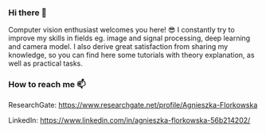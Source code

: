 ### Hi there 👋

Computer vision enthusiast welcomes you here! 😎 I constantly try to improve my skills in fields eg. image and signal processing, deep learning and camera model.
I also derive great satisfaction from sharing my knowledge, so you can find here some tutorials with theory explanation, as well as practical tasks. 

### How to reach me 📫
ResearchGate: https://www.researchgate.net/profile/Agnieszka-Florkowska

LinkedIn: https://www.linkedin.com/in/agnieszka-florkowska-56b214202/
